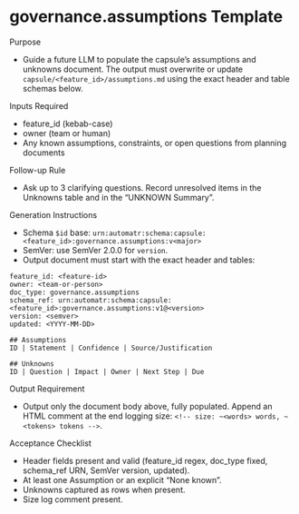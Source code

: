 # governance.assumptions Template

Purpose
- Guide a future LLM to populate the capsule’s assumptions and unknowns document. The output must overwrite or update `capsule/<feature_id>/assumptions.md` using the exact header and table schemas below.

Inputs Required
- feature_id (kebab-case)
- owner (team or human)
- Any known assumptions, constraints, or open questions from planning documents

Follow-up Rule
- Ask up to 3 clarifying questions. Record unresolved items in the Unknowns table and in the “UNKNOWN Summary”.

Generation Instructions
- Schema `$id` base: `urn:automatr:schema:capsule:<feature_id>:governance.assumptions:v<major>`
- SemVer: use SemVer 2.0.0 for `version`.
- Output document must start with the exact header and tables:

```
feature_id: <feature-id>
owner: <team-or-person>
doc_type: governance.assumptions
schema_ref: urn:automatr:schema:capsule:<feature_id>:governance.assumptions:v1@<version>
version: <semver>
updated: <YYYY-MM-DD>

## Assumptions
ID | Statement | Confidence | Source/Justification

## Unknowns
ID | Question | Impact | Owner | Next Step | Due
```

Output Requirement
- Output only the document body above, fully populated. Append an HTML comment at the end logging size: `<!-- size: ~<words> words, ~<tokens> tokens -->`.

Acceptance Checklist
- Header fields present and valid (feature_id regex, doc_type fixed, schema_ref URN, SemVer version, updated).
- At least one Assumption or an explicit “None known”.
- Unknowns captured as rows when present.
- Size log comment present.

